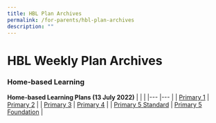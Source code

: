 ```yaml
---
title: HBL Plan Archives
permalink: /for-parents/hbl-plan-archives
description: ""
---
```

# **HBL Weekly Plan Archives**

### Home-based Learning

**Home-based Learning Plans (13 July 2022)**
|  	|  	|
|---	|---	|
| [Primary 1](/files/P1_CPS__HBL%20Plan_13%20Jul.pdf) 	| [Primary 2](/files/P2_CPS__HBL%20Plan_13%20Jul.pdf) 	|
| [Primary 3](/files/P3_CPS__HBL%20Plan_13%20Jul.pdf) 	| [Primary 4](/files/P4_CPS__HBL%20Plan_13%20Jul.pdf) 	|
| [Primary 5 Standard](/files/P5_CPS__HBL%20Plan_13%20Jul.pdf) 	| [Primary 5 Foundation](/files/P5%20FDN_CPS__HBL%20Plan_13%20Jul.pdf) 	|